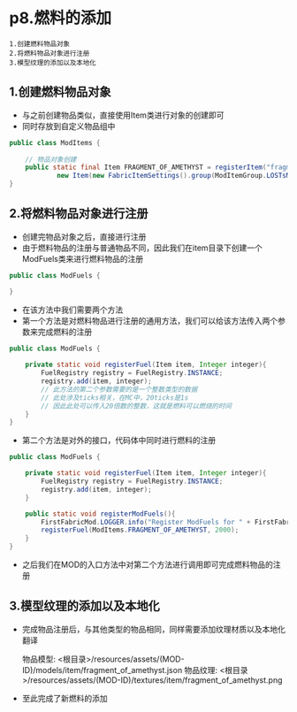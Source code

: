 # p8.燃料的添加


    1.创建燃料物品对象
    2.将燃料物品对象进行注册
    3.模型纹理的添加以及本地化


## 1.创建燃料物品对象
- 与之前创建物品类似，直接使用Item类进行对象的创建即可
- 同时存放到自定义物品组中
```java
public class ModItems {
    
    // 物品对象创建
    public static final Item FRAGMENT_OF_AMETHYST = registerItem("fragment_of_amethyst",
            new Item(new FabricItemSettings().group(ModItemGroup.LOSTsMOD).maxCount(64)));
}
```


## 2.将燃料物品对象进行注册
- 创建完物品对象之后，直接进行注册
- 由于燃料物品的注册与普通物品不同，因此我们在item目录下创建一个ModFuels类来进行燃料物品的注册
```java
public class ModFuels {

}
```
- 在该方法中我们需要两个方法
- 第一个方法是对燃料物品进行注册的通用方法，我们可以给该方法传入两个参数来完成燃料的注册
```java
public class ModFuels {
    
    private static void registerFuel(Item item, Integer integer){
        FuelRegistry registry = FuelRegistry.INSTANCE;
        registry.add(item, integer);
        // 此方法的第二个参数需要的是一个整数类型的数据
        // 此处涉及ticks相关，在MC中，20ticks是1s
        // 因此此处可以传入20倍数的整数，这就是燃料可以燃烧的时间
    }
}
```
- 第二个方法是对外的接口，代码体中同时进行燃料的注册
```java
public class ModFuels {

    private static void registerFuel(Item item, Integer integer){
        FuelRegistry registry = FuelRegistry.INSTANCE;
        registry.add(item, integer);
    }

    public static void registerModFuels(){
        FirstFabricMod.LOGGER.info("Register ModFuels for " + FirstFabricMod.MOD_ID);
        registerFuel(ModItems.FRAGMENT_OF_AMETHYST, 2000);
    }
}
```
- 之后我们在MOD的入口方法中对第二个方法进行调用即可完成燃料物品的注册


## 3.模型纹理的添加以及本地化
- 完成物品注册后，与其他类型的物品相同，同样需要添加纹理材质以及本地化翻译


    物品模型: <根目录>/resources/assets/(MOD-ID)/models/item/fragment_of_amethyst.json
    物品纹理: <根目录>/resources/assets/(MOD-ID)/textures/item/fragment_of_amethyst.png


- 至此完成了新燃料的添加
